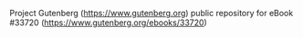 Project Gutenberg (https://www.gutenberg.org) public repository for eBook #33720 (https://www.gutenberg.org/ebooks/33720)
